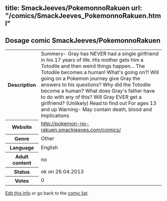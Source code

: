 title: SmackJeeves/PokemonnoRakuen
url: "/comics/SmackJeeves_PokemonnoRakuen.html"
---
Dosage comic SmackJeeves/PokemonnoRakuen
-----------------------------------------

<p id="msg"></p>
<script type="text/javascript">
if (window.location.search === '?edit_info_mail=sent_ok') {
  var elem = document.getElementById("msg");
  elem.innerHTML = 'Edited information sucessfully sent.';
  elem.className = 'ok';
}
</script>
<table class="comicinfo">
<tr>
<th>Description</th><td>Summery- Gray has NEVER had a single girlfriend in his 17 years of life. His mother gets him a Totodile and then weird things happen... The Totodile becomes a human! What's going on?! Will going on a Pokemon journey give Gray the answers to his questions? Why did the Totodile become a human? What does Gray's father have to do with any of this? Will Gray EVER get a girlfriend? (Unlikely) Read to find out For ages 13 and up Warning- May contain death, blood and Implications</td>
</tr>
<tr>
<th>Website</th><td><a href="http://pokemon-no-rakuen.smackjeeves.com/comics/">http://pokemon-no-rakuen.smackjeeves.com/comics/</a></td>
</tr>
<tr>
<th>Genre</th><td>Other</td>
</tr>
<tr>
<th>Language</th><td>English</td>
</tr>
<tr>
<th>Adult content</th><td>no</td>
</tr>
<tr>
<th>Status</th><td>ok on 26.04.2013</td>
</tr>
<tr>
<th>Votes</th><td>0</td>
</tr>
</table>

[Edit this info](SmackJeeves_PokemonnoRakuen_edit.html) or go back to the [comic list](../comic-index.html).
